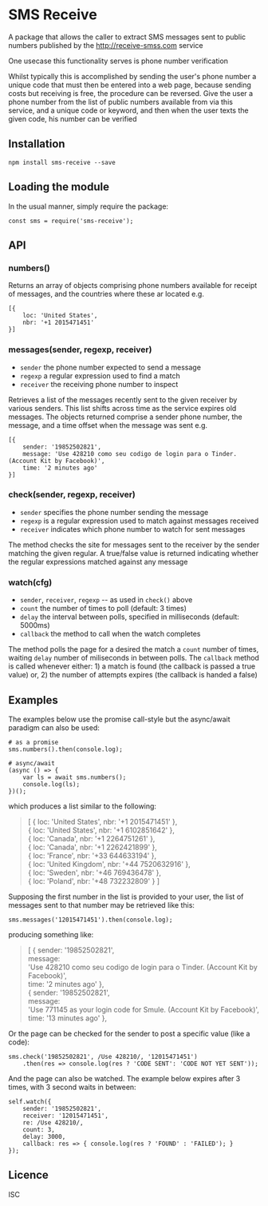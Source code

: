 # SMS Receive

A package that allows the caller to extract SMS messages sent to public numbers
published by the http://receive-smss.com service

One usecase this functionality serves is phone number verification

Whilst typically this is accomplished by sending the user's phone number a unique code
that must then be entered into a web page, because sending costs but receiving
is free, the procedure can be reversed.  Give the user a phone number from the 
list of public numbers available from via this service, and a unique code or
keyword, and then when the user texts the given code, his number can be verified

## Installation
```
npm install sms-receive --save
```

## Loading the module

In the usual manner, simply require the package:
```
const sms = require('sms-receive');
```

## API

### numbers()

Returns an array of objects comprising phone numbers available for receipt of
messages, and the countries where these ar located e.g.
```
[{
    loc: 'United States',
    nbr: '+1 2015471451'
}]
```
### messages(sender, regexp, receiver)
* `sender` the phone number expected to send a message
* `regexp` a regular expression used to find a match
* `receiver` the receiving phone number to inspect

Retrieves a list of the messages recently sent to the given receiver by various
senders.  This list shifts across time as the service expires old messages.  The
objects returned comprise a sender phone number, the message, and a time offset
when the message was sent e.g.
```
[{
    sender: '19852502821',
    message: 'Use 428210 como seu codigo de login para o Tinder. (Account Kit by Facebook)',
    time: '2 minutes ago'
}]
```
### check(sender, regexp, receiver)
* `sender` specifies the phone number sending the message
* `regexp` is a regular expression used to match against messages received
* `receiver` indicates which phone number to watch for sent messages

The method checks the site for messages sent to the receiver by the sender
matching the given regular.  A true/false value is returned indicating whether
the regular expressions matched against any message
### watch(cfg)
* `sender`, `receiver`, `regexp` -- as used in `check()` above
* `count` the number of times to poll (default: 3 times)
* `delay` the interval between polls, specified in milliseconds (default: 5000ms)
* `callback` the method to call when the watch completes

The method polls the page for a desired the match a `count` number of times,
waiting `delay` number of miliseconds in between polls.  The `callback` method
is called whenever either: 1) a match is found (the callback is passed a true
value) or, 2) the number of attempts expires (the callback is handed a false)

## Examples

The examples below use the promise call-style but the async/await
paradigm can also be used:

```
# as a promise
sms.numbers().then(console.log);

# async/await
(async () => {
    var ls = await sms.numbers();
    console.log(ls);
})();
```
which produces a list similar to the following:

> [ { loc: 'United States', nbr: '+1 2015471451' },  
> { loc: 'United States', nbr: '+1 6102851642' },  
> { loc: 'Canada', nbr: '+1 2264751261' },  
> { loc: 'Canada', nbr: '+1 2262421899' },  
> { loc: 'France', nbr: '+33 644633194' },  
> { loc: 'United Kingdom', nbr: '+44 7520632916' },  
> { loc: 'Sweden', nbr: '+46 769436478' },  
> { loc: 'Poland', nbr: '+48 732232809' } ]  

Supposing the first number in the list is provided to your user, the list of
messages sent to that number may be retrieved like this:
```
sms.messages('12015471451').then(console.log);
```
producing something like:

> [ { sender: '19852502821',  
>    message:  
>     'Use 428210 como seu codigo de login para o Tinder. (Account Kit by Facebook)',  
>    time: '2 minutes ago' },  
>  { sender: '19852502821',  
>    message:  
>     'Use 771145 as your login code for Smule. (Account Kit by Facebook)',  
>    time: '13 minutes ago' },  

Or the page can be checked for the sender to post a specific value (like a code):
```
sms.check('19852502821', /Use 428210/, '12015471451')
    .then(res => console.log(res ? 'CODE SENT': 'CODE NOT YET SENT'));
```
And the page can also be watched.  The example below expires after 3 times,
with 3 second waits in between:
```
self.watch({
    sender: '19852502821',
    receiver: '12015471451',
    re: /Use 428210/,
    count: 3,
    delay: 3000,
    callback: res => { console.log(res ? 'FOUND' : 'FAILED'); }
});
```
## Licence
ISC
